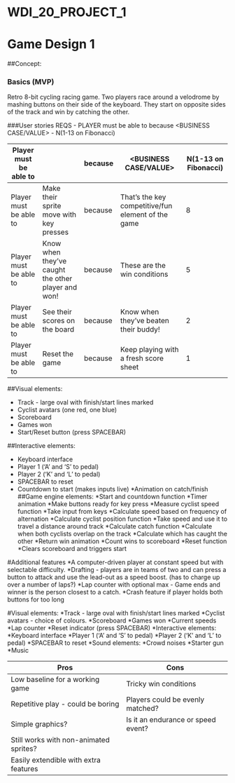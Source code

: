 # WDI_20_PROJECT_1

# Game Design 1


##Concept:

### Basics (MVP)
Retro 8-bit cycling racing game. Two players race around a velodrome by mashing buttons on their side of the keyboard. They start on opposite sides of the track and win by catching the other.

###User stories
REQS - 
PLAYER must be able to <DO X> because <BUSINESS CASE/VALUE> - N(1-13 on Fibonacci)


Player must be able to | <DO X> | because | <BUSINESS CASE/VALUE> | N(1-13 on Fibonacci) |
| --- | --- | --- | --- | --- |
Player must be able to | Make their sprite move with key presses | because | That’s the key competitive/fun element of the game | 8 |
Player must be able to | Know when they’ve caught the other player and won! | because | These are the win conditions | 5 |
Player must be able to | See their scores on the board | because | Know when they’ve beaten their buddy! | 2 |
Player must be able to | Reset the game | because | Keep playing with a fresh score sheet | 1 |

##Visual elements:
* Track - large oval with finish/start lines marked
 * Cyclist avatars (one red, one blue)
* Scoreboard
 * Games won
* Start/Reset button (press SPACEBAR)

##Interactive elements:
* Keyboard interface
 * Player 1 (‘A’ and ‘S’ to pedal)
 * Player 2 (‘K’ and ‘L’ to pedal)
 * SPACEBAR to reset
* Countdown to start (makes inputs live)
*Animation on catch/finish
##Game engine elements:
*Start and countdown function
 *Timer animation
 *Make buttons ready for key press
*Measure cyclist speed function
 *Take input from keys
 *Calculate speed based on frequency of alternation
 *Calculate cyclist position function
 *Take speed and use it to travel a distance around track
*Calculate catch function
 *Calculate when both cyclists overlap on the track
 *Calculate which has caught the other
 *Return win animation
 *Count wins to scoreboard
*Reset function
 *Clears scoreboard and triggers start

#Additional features
*A computer-driven player at constant speed but with selectable difficulty.
*Drafting - players are in teams of two and can press a button to attack and use the lead-out as a speed boost. (has to charge up over a number of laps?)
*Lap counter with optional max - Game ends and winner is the person closest to a catch.
*Crash feature if player holds both buttons for too long

#Visual elements:
*Track - large oval with finish/start lines marked
*Cyclist avatars - choice of colours.
*Scoreboard
*Games won
*Current speeds
*Lap counter
*Reset indicator (press SPACEBAR)
*Interactive elements:
*Keyboard interface
*Player 1 (‘A’ and ‘S’ to pedal)
*Player 2 (‘K’ and ‘L’ to pedal)
*SPACEBAR to reset
*Sound elements:
 *Crowd noises
 *Starter gun
 *Music


| Pros | Cons |
| --- | ---|
| Low baseline for a working game | Tricky win conditions |
| Repetitive play - could be boring | Players could be evenly matched?
| Simple graphics? | Is it an endurance or speed event?|
| Still works with non-animated sprites? | |
| Easily extendible with extra features | |







